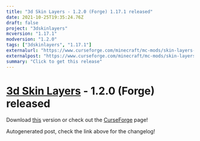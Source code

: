 ```yaml
---
title: "3d Skin Layers - 1.2.0 (Forge) 1.17.1 released"
date: 2021-10-25T19:35:24.76Z
draft: false
project: "3dskinlayers"
mcversion: "1.17.1"
modversion: "1.2.0"
tags: ["3dskinlayers", "1.17.1"]
externalurl: "https://www.curseforge.com/minecraft/mc-mods/skin-layers-3d/files/3504664"
externalpost: "https://www.curseforge.com/minecraft/mc-mods/skin-layers-3d/files/3504664"
summary: "Click to get this release"
---
```

# [3d Skin Layers](/project/3dskinlayers) - 1.2.0 (Forge) released
Download [this](https://www.curseforge.com/minecraft/mc-mods/skin-layers-3d/files/3504664) version or check out the [CurseForge](https://www.curseforge.com/minecraft/mc-mods/skin-layers-3d) page!

Autogenerated post, check the link above for the changelog!
